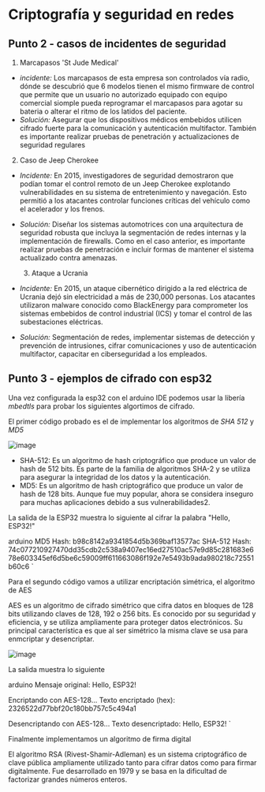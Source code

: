 
# Criptografía y seguridad en redes

## Punto 2 - casos de incidentes de seguridad

1. Marcapasos 'St Jude Medical'

- _incidente:_ Los marcapasos de esta empresa son controlados vía radio, dónde se descubrió que 6 modelos tienen el mismo firmware de control que permite que un usuario
  no autorizado equipado con equipo comercial siomple pueda reprogramar el marcapasos para agotar su bateria o alterar el ritmo de los latidos del paciente.
- _Solución:_ Asegurar que los dispositivos médicos embebidos utilicen cifrado fuerte para la comunicación y autenticación multifactor. También es importante realizar pruebas de penetración y actualizaciones de seguridad regulares

2. Caso de Jeep Cherokee

- _Incidente:_ En 2015, investigadores de seguridad demostraron que podían tomar el control remoto de un Jeep Cherokee explotando vulnerabilidades en su sistema de entretenimiento y navegación. Esto permitió a los atacantes controlar funciones críticas del vehículo como el acelerador y los frenos.
- _Solución:_ Diseñar los sistemas automotrices con una arquitectura de seguridad robusta que incluya la segmentación de redes internas y la implementación de firewalls. Como en el caso anterior, es importante realizar pruebas de penetración e incluir formas de mantener el sistema actualizado contra amenazas.

  3. Ataque a Ucrania
- _Incidente:_ En 2015, un ataque cibernético dirigido a la red eléctrica de Ucrania dejó sin electricidad a más de 230,000 personas. Los atacantes utilizaron malware conocido como BlackEnergy para comprometer los sistemas embebidos de control industrial (ICS) y tomar el control de las subestaciones eléctricas.
- _Solución:_ Segmentación de redes, implementar sistemas de detección y prevención de intrusiones, cifrar comunicaciones y uso de autenticación multifactor, capacitar en ciberseguridad a los empleados.

## Punto 3 - ejemplos de cifrado con esp32

Una vez configurada la esp32 con el arduino IDE podemos usar la libería _mbedtls_ para probar los siguientes algortimos de cifrado.

El primer código probado es el de implementar los algoritmos de _SHA 512_ y _MD5_

![image](https://github.com/user-attachments/assets/8934cdbb-63f6-4f1c-b527-cef0e4ab5432)

- SHA-512: Es un algoritmo de hash criptográfico que produce un valor de hash de 512 bits. Es parte de la familia de algoritmos SHA-2 y se utiliza para asegurar la integridad de los datos y la autenticación.
- MD5: Es un algoritmo de hash criptográfico que produce un valor de hash de 128 bits. Aunque fue muy popular, ahora se considera inseguro para muchas aplicaciones debido a sus vulnerabilidades2.

La salida de la ESP32 muestra lo siguiente al cifrar la palabra "Hello, ESP32!"

arduino
MD5 Hash:
b98c8142a9341854d5b369baf13577ac
SHA-512 Hash:
74c077210927470dd35cdb2c538a9407ec16ed27510ac57e9d85c281683e678e603345ef6d5be6c59009ff611663086f192e7e5493b9ada980218c72551b60c6
`

Para el segundo código vamos a utilizar encriptación simétrica, el algoritmo de AES

AES es un algoritmo de cifrado simétrico que cifra datos en bloques de 128 bits utilizando claves de 128, 192 o 256 bits. Es conocido por su seguridad y eficiencia, y se utiliza ampliamente para proteger datos electrónicos. Su principal característica es que al ser simétrico la misma clave se usa para enmcriptar y desencriptar.

![image](https://github.com/user-attachments/assets/034cda67-0631-472d-94c1-1c0c6bc0cda8)

La salida muestra lo siguiente

arduino
Mensaje original:
Hello, ESP32!

Encriptando con AES-128...
Texto encriptado (hex): 2326522d77bbf20c180bb757c5c494a1

Desencriptando con AES-128...
Texto desencriptado: Hello, ESP32!
`

Finalmente implementamos un algoritmo de firma digital

El algoritmo RSA (Rivest-Shamir-Adleman) es un sistema criptográfico de clave pública ampliamente utilizado tanto para cifrar datos como para firmar digitalmente. Fue desarrollado en 1979 y se basa en la dificultad de factorizar grandes números enteros.
